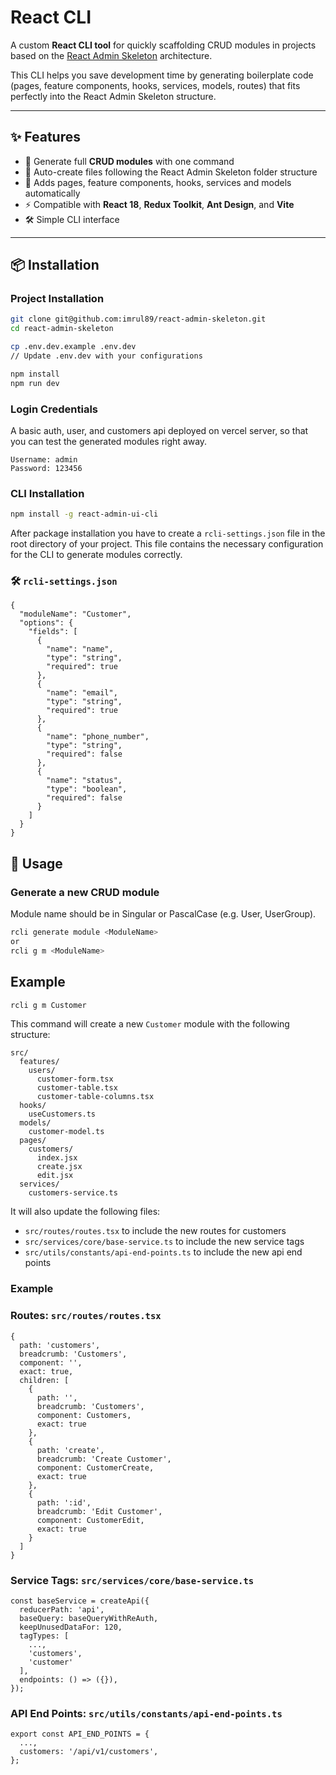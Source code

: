 # React CLI

A custom **React CLI tool** for quickly scaffolding CRUD modules in projects based on the [React Admin Skeleton](https://github.com/imrul89/react-admin-skeleton) architecture.

This CLI helps you save development time by generating boilerplate code (pages, feature components, hooks, services, models, routes) that fits perfectly into the React Admin Skeleton structure.

---

## ✨ Features

- 🚀 Generate full **CRUD modules** with one command
- 📂 Auto-create files following the React Admin Skeleton folder structure
- 🔗 Adds pages, feature components, hooks, services and models automatically
- ⚡ Compatible with **React 18**, **Redux Toolkit**, **Ant Design**, and **Vite**
- 🛠 Simple CLI interface

---

## 📦 Installation

### Project Installation

```bash
git clone git@github.com:imrul89/react-admin-skeleton.git
cd react-admin-skeleton

cp .env.dev.example .env.dev
// Update .env.dev with your configurations

npm install
npm run dev
```

### Login Credentials
A basic auth, user, and customers api deployed on vercel server, so that you can test the generated modules right away.

```
Username: admin
Password: 123456
```

### CLI Installation

```bash
npm install -g react-admin-ui-cli
````

After package installation you have to create a `rcli-settings.json` file in the root directory of your project.
This file contains the necessary configuration for the CLI to generate modules correctly.

### 🛠 `rcli-settings.json`
```
{
  "moduleName": "Customer",
  "options": {
    "fields": [
      {
        "name": "name",
        "type": "string",
        "required": true
      },
      {
        "name": "email",
        "type": "string",
        "required": true
      },
      {
        "name": "phone_number",
        "type": "string",
        "required": false
      },
      {
        "name": "status",
        "type": "boolean",
        "required": false
      }
    ]
  }
}
```

## 🚀 Usage
### Generate a new CRUD module
Module name should be in Singular or PascalCase (e.g. User, UserGroup).

```bash
rcli generate module <ModuleName>
or
rcli g m <ModuleName>
```

## Example
```bash
rcli g m Customer
```
This command will create a new `Customer` module with the following structure:

```
src/
  features/
    users/
      customer-form.tsx
      customer-table.tsx
      customer-table-columns.tsx
  hooks/
    useCustomers.ts  
  models/
    customer-model.ts
  pages/
    customers/
      index.jsx
      create.jsx
      edit.jsx
  services/
    customers-service.ts
``` 

It will also update the following files:
- `src/routes/routes.tsx` to include the new routes for customers
- `src/services/core/base-service.ts` to include the new service tags
- `src/utils/constants/api-end-points.ts` to include the new api end points

### Example

### Routes: `src/routes/routes.tsx`
```
{
  path: 'customers',
  breadcrumb: 'Customers',
  component: '',
  exact: true,
  children: [
    {
      path: '',
      breadcrumb: 'Customers',
      component: Customers,
      exact: true
    },
    {
      path: 'create',
      breadcrumb: 'Create Customer',
      component: CustomerCreate,
      exact: true
    },
    {
      path: ':id',
      breadcrumb: 'Edit Customer',
      component: CustomerEdit,
      exact: true
    }
  ]
}
```

### Service Tags: `src/services/core/base-service.ts`
```
const baseService = createApi({
  reducerPath: 'api',
  baseQuery: baseQueryWithReAuth,
  keepUnusedDataFor: 120,
  tagTypes: [
    ...,
    'customers',
    'customer'
  ],
  endpoints: () => ({}),
});
```

### API End Points: `src/utils/constants/api-end-points.ts`
```
export const API_END_POINTS = {
  ...,
  customers: '/api/v1/customers',
};
```
   
        